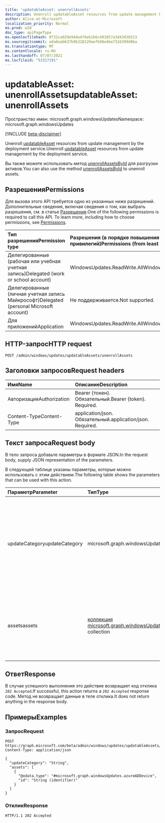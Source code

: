 ```yaml
---
title: 'updatableAsset: unenrollAssets'
description: Unenroll updatableAsset resources from update management by the deployment service.
author: Alice-at-Microsoft
localization_priority: Normal
ms.prod: w10
doc_type: apiPageType
ms.openlocfilehash: 8f32ca029e94da476eb1b6c491057a3d4343b523
ms.sourcegitcommit: ada6eab637b9b318129aefb98edbe7316399d9ba
ms.translationtype: MT
ms.contentlocale: ru-RU
ms.lasthandoff: 07/07/2021
ms.locfileid: "53317191"
---
```

# <a name="updatableasset-unenrollassets"></a><span data-ttu-id="05ae6-103">updatableAsset: unenrollAssets</span><span class="sxs-lookup"><span data-stu-id="05ae6-103">updatableAsset: unenrollAssets</span></span>
<span data-ttu-id="05ae6-104">Пространство имен: microsoft.graph.windowsUpdates</span><span class="sxs-lookup"><span data-stu-id="05ae6-104">Namespace: microsoft.graph.windowsUpdates</span></span>

[!INCLUDE [beta-disclaimer](../../includes/beta-disclaimer.md)]

<span data-ttu-id="05ae6-105">Unenroll [updatableAsset](../resources/windowsupdates-updatableasset.md) resources from update management by the deployment service.</span><span class="sxs-lookup"><span data-stu-id="05ae6-105">Unenroll [updatableAsset](../resources/windowsupdates-updatableasset.md) resources from update management by the deployment service.</span></span>

<span data-ttu-id="05ae6-106">Вы также можете использовать метод [unenrollAssetsById](windowsupdates-updatableasset-unenrollassetsbyid.md) для разгрузки активов.</span><span class="sxs-lookup"><span data-stu-id="05ae6-106">You can also use the method [unenrollAssetsById](windowsupdates-updatableasset-unenrollassetsbyid.md) to unenroll assets.</span></span>

## <a name="permissions"></a><span data-ttu-id="05ae6-107">Разрешения</span><span class="sxs-lookup"><span data-stu-id="05ae6-107">Permissions</span></span>
<span data-ttu-id="05ae6-p101">Для вызова этого API требуется одно из указанных ниже разрешений. Дополнительные сведения, включая сведения о том, как выбрать разрешения, см. в статье [Разрешения](/graph/permissions-reference).</span><span class="sxs-lookup"><span data-stu-id="05ae6-p101">One of the following permissions is required to call this API. To learn more, including how to choose permissions, see [Permissions](/graph/permissions-reference).</span></span>

|<span data-ttu-id="05ae6-110">Тип разрешения</span><span class="sxs-lookup"><span data-stu-id="05ae6-110">Permission type</span></span>|<span data-ttu-id="05ae6-111">Разрешения (в порядке повышения привилегий)</span><span class="sxs-lookup"><span data-stu-id="05ae6-111">Permissions (from least to most privileged)</span></span>|
|:---|:---|
|<span data-ttu-id="05ae6-112">Делегированные (рабочая или учебная учетная запись)</span><span class="sxs-lookup"><span data-stu-id="05ae6-112">Delegated (work or school account)</span></span>|<span data-ttu-id="05ae6-113">WindowsUpdates.ReadWrite.All</span><span class="sxs-lookup"><span data-stu-id="05ae6-113">WindowsUpdates.ReadWrite.All</span></span>|
|<span data-ttu-id="05ae6-114">Делегированные (личная учетная запись Майкрософт)</span><span class="sxs-lookup"><span data-stu-id="05ae6-114">Delegated (personal Microsoft account)</span></span>|<span data-ttu-id="05ae6-115">Не поддерживается.</span><span class="sxs-lookup"><span data-stu-id="05ae6-115">Not supported.</span></span>|
|<span data-ttu-id="05ae6-116">Для приложений</span><span class="sxs-lookup"><span data-stu-id="05ae6-116">Application</span></span>|<span data-ttu-id="05ae6-117">WindowsUpdates.ReadWrite.All</span><span class="sxs-lookup"><span data-stu-id="05ae6-117">WindowsUpdates.ReadWrite.All</span></span>|

## <a name="http-request"></a><span data-ttu-id="05ae6-118">HTTP-запрос</span><span class="sxs-lookup"><span data-stu-id="05ae6-118">HTTP request</span></span>

<!-- {
  "blockType": "ignored"
}
-->
``` http
POST /admin/windows/updates/updatableAssets/unenrollAssets
```

## <a name="request-headers"></a><span data-ttu-id="05ae6-119">Заголовки запросов</span><span class="sxs-lookup"><span data-stu-id="05ae6-119">Request headers</span></span>
|<span data-ttu-id="05ae6-120">Имя</span><span class="sxs-lookup"><span data-stu-id="05ae6-120">Name</span></span>|<span data-ttu-id="05ae6-121">Описание</span><span class="sxs-lookup"><span data-stu-id="05ae6-121">Description</span></span>|
|:---|:---|
|<span data-ttu-id="05ae6-122">Авторизация</span><span class="sxs-lookup"><span data-stu-id="05ae6-122">Authorization</span></span>|<span data-ttu-id="05ae6-p102">Bearer {токен}. Обязательный.</span><span class="sxs-lookup"><span data-stu-id="05ae6-p102">Bearer {token}. Required.</span></span>|
|<span data-ttu-id="05ae6-125">Content-Type</span><span class="sxs-lookup"><span data-stu-id="05ae6-125">Content-Type</span></span>|<span data-ttu-id="05ae6-p103">application/json. Обязательный.</span><span class="sxs-lookup"><span data-stu-id="05ae6-p103">application/json. Required.</span></span>|

## <a name="request-body"></a><span data-ttu-id="05ae6-128">Текст запроса</span><span class="sxs-lookup"><span data-stu-id="05ae6-128">Request body</span></span>
<span data-ttu-id="05ae6-129">В тело запроса добавьте параметры в формате JSON.</span><span class="sxs-lookup"><span data-stu-id="05ae6-129">In the request body, supply JSON representation of the parameters.</span></span>

<span data-ttu-id="05ae6-130">В следующей таблице указаны параметры, которые можно использовать с этим действием.</span><span class="sxs-lookup"><span data-stu-id="05ae6-130">The following table shows the parameters that can be used with this action.</span></span>

|<span data-ttu-id="05ae6-131">Параметр</span><span class="sxs-lookup"><span data-stu-id="05ae6-131">Parameter</span></span>|<span data-ttu-id="05ae6-132">Тип</span><span class="sxs-lookup"><span data-stu-id="05ae6-132">Type</span></span>|<span data-ttu-id="05ae6-133">Описание</span><span class="sxs-lookup"><span data-stu-id="05ae6-133">Description</span></span>|
|:---|:---|:---|
|<span data-ttu-id="05ae6-134">updateCategory</span><span class="sxs-lookup"><span data-stu-id="05ae6-134">updateCategory</span></span>|<span data-ttu-id="05ae6-135">microsoft.graph.windowsUpdates.updateCategory</span><span class="sxs-lookup"><span data-stu-id="05ae6-135">microsoft.graph.windowsUpdates.updateCategory</span></span>|<span data-ttu-id="05ae6-136">Категория обновлений для службы для остановки управления.</span><span class="sxs-lookup"><span data-stu-id="05ae6-136">The category of updates for the service to stop managing.</span></span> <span data-ttu-id="05ae6-137">Поддерживает подмножество значений **для updateCategory.**</span><span class="sxs-lookup"><span data-stu-id="05ae6-137">Supports a subset of the values for **updateCategory**.</span></span> <span data-ttu-id="05ae6-138">Возможные значения: `feature` .</span><span class="sxs-lookup"><span data-stu-id="05ae6-138">Possible values are: `feature`.</span></span>|
|<span data-ttu-id="05ae6-139">assets</span><span class="sxs-lookup"><span data-stu-id="05ae6-139">assets</span></span>|<span data-ttu-id="05ae6-140">[коллекция microsoft.graph.windowsUpdates.updatableAsset](../resources/windowsupdates-updatableasset.md)</span><span class="sxs-lookup"><span data-stu-id="05ae6-140">[microsoft.graph.windowsUpdates.updatableAsset](../resources/windowsupdates-updatableasset.md) collection</span></span>|<span data-ttu-id="05ae6-141">Список **ресурсов updatableAsset** для отката от управления обновлениями службой для данного **обновленияCategory**.</span><span class="sxs-lookup"><span data-stu-id="05ae6-141">List of **updatableAsset** resources to unenroll from update management by the service for the given **updateCategory**.</span></span>|



## <a name="response"></a><span data-ttu-id="05ae6-142">Ответ</span><span class="sxs-lookup"><span data-stu-id="05ae6-142">Response</span></span>

<span data-ttu-id="05ae6-143">В случае успешного выполнения это действие возвращает код отклика `202 Accepted`.</span><span class="sxs-lookup"><span data-stu-id="05ae6-143">If successful, this action returns a `202 Accepted` response code.</span></span> <span data-ttu-id="05ae6-144">Метод не возвращает данные в теле отклика.</span><span class="sxs-lookup"><span data-stu-id="05ae6-144">It does not return anything in the response body.</span></span>

## <a name="examples"></a><span data-ttu-id="05ae6-145">Примеры</span><span class="sxs-lookup"><span data-stu-id="05ae6-145">Examples</span></span>

### <a name="request"></a><span data-ttu-id="05ae6-146">Запрос</span><span class="sxs-lookup"><span data-stu-id="05ae6-146">Request</span></span>
<!-- {
  "blockType": "request",
  "name": "updatableasset_unenrollassets"
}
-->
``` http
POST https://graph.microsoft.com/beta/admin/windows/updates/updatableAssets/unenrollAssets
Content-Type: application/json

{
  "updateCategory": "String",
  "assets": [
    {
      "@odata.type": "#microsoft.graph.windowsUpdates.azureADDevice",
      "id": "String (identifier)"
    }
  ]
}
```


### <a name="response"></a><span data-ttu-id="05ae6-147">Отклик</span><span class="sxs-lookup"><span data-stu-id="05ae6-147">Response</span></span>

<!-- {
  "blockType": "response",
  "truncated": true
}
-->
``` http
HTTP/1.1 202 Accepted
```


